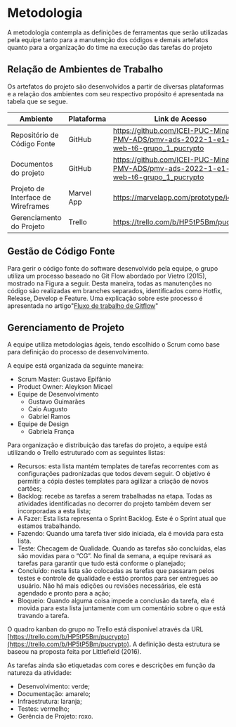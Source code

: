 
# Metodologia

A metodologia contempla as definições de ferramentas que serão utilizadas pela equipe tanto para a manutenção dos códigos e demais artefatos quanto para a organização do time na execução das tarefas do projeto


## Relação de Ambientes de Trabalho

Os artefatos do projeto são desenvolvidos a partir de diversas plataformas e a relação dos ambientes com seu respectivo propósito é apresentada na tabela que se segue.  

|Ambiente | Plataforma | Link de Acesso |
|---------|------------|----------------|
|Repositório de Código Fonte | GitHub | https://github.com/ICEI-PUC-Minas-PMV-ADS/pmv-ads-2022-1-e1-proj-web-t6-grupo_1_pucrypto |
|Documentos do projeto | GitHub | https://github.com/ICEI-PUC-Minas-PMV-ADS/pmv-ads-2022-1-e1-proj-web-t6-grupo_1_pucrypto |
|Projeto de Interface de Wireframes | Marvel App | https://marvelapp.com/prototype/i41ajjb |
|Gerenciamento do Projeto | Trello | https://trello.com/b/HP5tP5Bm/pucrypto |

## Gestão de Código Fonte

Para gerir o código fonte do software desenvolvido pela equipe, o grupo utiliza um processo baseado no Git Flow abordado por Vietro (2015), mostrado na Figura a seguir. Desta maneira, todas as manutenções no código são realizadas em branches separados, identificados como Hotfix, Release, Develop e Feature. Uma explicação sobre este processo é apresentada no artigo"[Fluxo de trabalho de Gitflow](https://www.atlassian.com/br/git/tutorials/comparing-workflows/gitflow-workflow)"

## Gerenciamento de Projeto

A equipe utiliza metodologias ágeis, tendo escolhido o Scrum como base para definição do processo de desenvolvimento. 

A equipe está organizada da seguinte maneira:
* Scrum Master: Gustavo Epifânio
* Product Owner: Aleykson Micael
* Equipe de Desenvolvimento
   * Gustavo Guimarães
   * Caio Augusto
   * Gabriel Ramos
* Equipe de Design
   * Gabriela França

Para organização e distribuição das tarefas do projeto, a equipe está utilizando o Trello estruturado com as seguintes listas: 

* Recursos: esta lista mantém templates de tarefas recorrentes com as configurações padronizadas que todos devem seguir. O objetivo é permitir a cópia destes templates para agilizar a criação de novos cartões;
* Backlog: recebe as tarefas a serem trabalhadas na etapa. Todas as atividades identificadas no decorrer do projeto também devem ser incorporadas a esta lista;
* A Fazer: Esta lista representa o Sprint Backlog. Este é o Sprint atual que estamos trabalhando.
* Fazendo: Quando uma tarefa tiver sido iniciada, ela é movida para esta lista.
* Teste: Checagem de Qualidade. Quando as tarefas são concluídas, elas são movidas para o “CG”. No final da semana, a equipe revisará as tarefas para garantir que tudo está conforme o planejado;
* Concluído: nesta lista são colocadas as tarefas que passaram pelos testes e controle de qualidade e estão prontos para ser entregues ao usuário. Não há mais edições ou revisões necessárias, ele está agendado e pronto para a ação;
* Bloqueio: Quando alguma coisa impede a conclusão da tarefa, ela é movida para esta lista juntamente com um comentário sobre o que está travando a tarefa. 
 
O quadro kanban do grupo no Trello está disponível através da URL [https://trello.com/b/HP5tP5Bm/pucrypto](https://trello.com/b/HP5tP5Bm/pucrypto). A definição desta estrutura se baseou na proposta feita por Littlefield (2016).

As tarefas ainda são etiquetadas com cores e descrições em função da natureza da atividade:
* Desenvolvimento: verde;
* Documentação: amarelo;
* Infraestrutura: laranja;
* Testes: vermelho;
* Gerência de Projeto: roxo.
